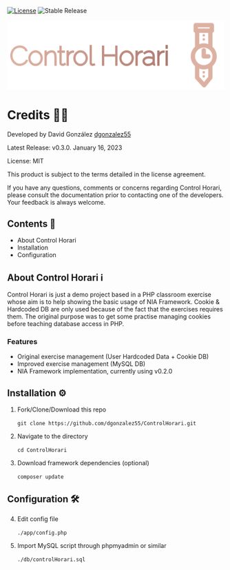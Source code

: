 [![License](https://img.shields.io/badge/license-MIT-green)](https://opensource.org/licenses/MIT) ![Stable Release](https://img.shields.io/badge/release-0.3.0-blue.svg)

![logo](./public/assets/img/ControlHorari.png "Control Horari")

# Credits 🧑‍💻
Developed by David González [dgonzalez55](https://github.com/dgonzalez55/)

Latest Release: v0.3.0. January 16, 2023

License: MIT

This product is subject to the terms detailed in the license agreement.

If you have any questions, comments or concerns regarding Control Horari, please consult the documentation prior to contacting one of the developers. Your feedback is always welcome. 

##  Contents 🧰

* About Control Horari
* Installation
* Configuration

## About Control Horari ℹ

Control Horari is just a demo project based in a PHP classroom exercise whose aim is to help showing the basic usage of NIA Framework. Cookie & Hardcoded DB are only used because of the fact that the exercises requires them. The original purpose was to get some practise managing cookies before teaching database access in PHP.

### Features
* Original exercise management (User Hardcoded Data + Cookie DB)
* Improved exercise management (MySQL DB)
* NIA Framework implementation, currently using v0.2.0

## Installation ⚙️

1. Fork/Clone/Download this repo

    `git clone https://github.com/dgonzalez55/ControlHorari.git`

2. Navigate to the directory

    `cd ControlHorari`

3. Download framework dependencies (optional)
 
    `composer update`

## Configuration 🛠

4. Edit config file
    
    `./app/config.php`
  
5. Import MySQL script through phpmyadmin or similar
   
   `./db/controlHorari.sql`